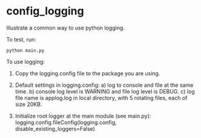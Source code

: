 # config_logging

Illustrate a common way to use python logging.

To test, run:

	python main.py

To use logging:

1. Copy the logging.config file to the package you are using.
2. Default settings in logging.config:
	a) log to console and file at the same time.
	b) console log level is WARNING and file log level is DEBUG.
	c) log file name is applog.log in local directory, with 5 rotating files, each of size 20KB.

3. Initialize root logger at the main module (see main.py):
	logging.config.fileConfig(logging.config, disable_existing_loggers=False)